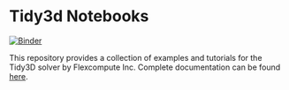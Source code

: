 # Tidy3d Notebooks

[![Binder](https://mybinder.org/badge_logo.svg)](https://mybinder.org/v2/gh/flexcompute/Tidy3D-client-revamp/HEAD?filepath=notebooks)

This repository provides a collection of examples and tutorials for the 
Tidy3D solver by Flexcompute Inc. Complete documentation can be found [here](http://simulation.cloud/docs/html/index.html).

